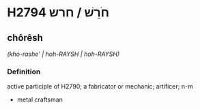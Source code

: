 # H2794 חֹרֵשׁ / חרש

## chôrêsh

_(kho-rashe' | hoh-RAYSH | hoh-RAYSH)_

### Definition

active participle of H2790; a fabricator or mechanic; artificer; n-m

- metal craftsman
